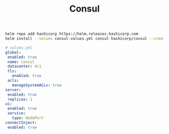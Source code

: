 ﻿---
title: Consul
slug: getting-started-consul
hidden: true
---

```bash
helm repo add hashicorp https://helm.releases.hashicorp.com
helm install --values consul-values.yml consul hashicorp/consul --create-namespace --namespace consul
```

```yml
# values.yml
global:
 enabled: true
 name: consul
 datacenter: dc1
 tls:
   enabled: true
 acls:
   manageSystemACLs: true
server:
 enabled: true
 replicas: 1
ui:
 enabled: true
 service:
   type: NodePort
connectInject:
 enabled: true
```
